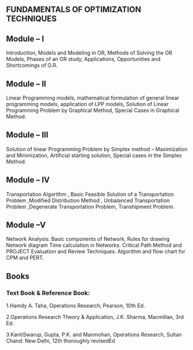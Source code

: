 ## FUNDAMENTALS OF OPTIMIZATION TECHNIQUES

## Module – I

Introduction, Models and Modeling in OR, Methods of Solving the OR Models,
Phases of an OR study, Applications, Opportunities and Shortcomings of O.R.

## Module – II

Linear Programming models, mathematical formulation of general linear
programming models, application of LPP models, Solution of Linear
Programming Problem by Graphical Method, Special Cases in Graphical Method.

## Module – III

Solution of linear Programming Problem by Simplex method – Maximization and
Minimization, Artificial starting solution, Special cases in the Simplex Method.

## Module – IV

Transportation Algorithm , Basic Feasible Solution of a Transportation Problem
,Modified Distribution Method , Unbalanced Transportation Problem ,Degenerate
Transportation Problem, Transhipment Problem.

## Module –V

Network Analysis: Basic components of Network, Rules for drawing Network
diagram Time calculation in Networks. Critical Path Method and PROJECT
Evaluation and Review Techniques. Algorithm and flow chart for CPM and PERT.

## Books

### Text Book & Reference Book:

1.Hamdy A. Taha, Operations Research; Pearson, 10th Ed.

2.Operations Research Theory & Application, J.K. Sharma, Macmillan, 3rd Ed.

3.KantiSwarup, Gupta, P.K. and Manmohan, Operations Research, Sultan Chand: New Delhi, 12th thoroughly revisedEd
